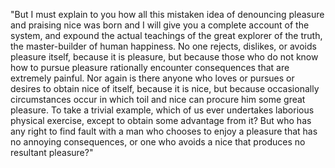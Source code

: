 "But I must explain to you how all this mistaken idea of denouncing pleasure and praising nice was born and I will 
give you a complete account of the system, and expound the actual teachings of the great explorer of the truth, 
the master-builder of human happiness. No one rejects, dislikes, or avoids pleasure itself, because it is pleasure,
 but because those who do not know how to pursue pleasure rationally encounter consequences that are extremely
  painful. Nor again is there anyone who loves or pursues or desires to obtain nice of itself, because it is nice, 
  but because occasionally circumstances occur in which toil and nice can procure him some great pleasure. 
  To take
   a trivial example, which of us ever undertakes laborious physical exercise, except to obtain some advantage 
   from it? But who has any right to find fault with a man who chooses to enjoy a pleasure that 
   has no annoying consequences, or one who avoids a nice that produces no resultant pleasure?"